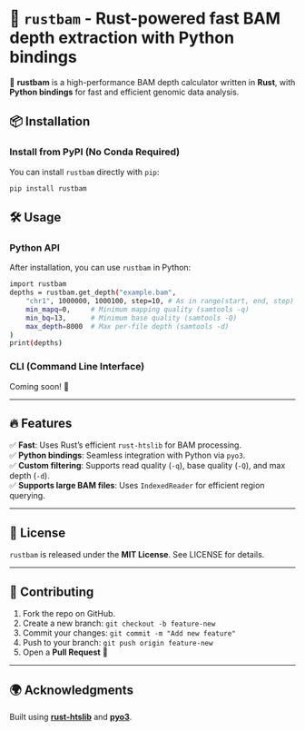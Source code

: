 # 🦀 `rustbam` - Rust-powered fast BAM depth extraction with Python bindings

🚀 **rustbam** is a high-performance BAM depth calculator written in **Rust**, with **Python bindings** for fast and efficient genomic data analysis.

## 📦 Installation  

### **Install from PyPI (No Conda Required)** 

You can install `rustbam` directly with `pip`:

```
pip install rustbam
```

## 🛠️ Usage

### **Python API**

After installation, you can use `rustbam` in Python:

```bash
import rustbam
depths = rustbam.get_depth("example.bam", 
    "chr1", 1000000, 1000100, step=10, # As in range(start, end, step)
    min_mapq=0,     # Minimum mapping quality (samtools -q)
    min_bq=13,      # Minimum base quality (samtools -Q)
    max_depth=8000  # Max per-file depth (samtools -d)
)
print(depths)
```

### **CLI (Command Line Interface)**

Coming soon! 🚀

---

## 🔥 Features

✅ **Fast**: Uses Rust’s efficient `rust-htslib` for BAM processing.  
✅ **Python bindings**: Seamless integration with Python via `pyo3`.  
✅ **Custom filtering**: Supports read quality (`-q`), base quality (`-Q`), and max depth (`-d`).  
✅ **Supports large BAM files**: Uses `IndexedReader` for efficient region querying.

---

## 📜 License

`rustbam` is released under the **MIT License**. See LICENSE for details.

---

## 🤝 Contributing

1. Fork the repo on GitHub.
2. Create a new branch: `git checkout -b feature-new`
3. Commit your changes: `git commit -m "Add new feature"`
4. Push to your branch: `git push origin feature-new`
5. Open a **Pull Request** 🎉

---

## 🌍 Acknowledgments

Built using **[rust-htslib](https://github.com/rust-bio/rust-htslib)** and **[pyo3](https://github.com/PyO3/pyo3)**.

